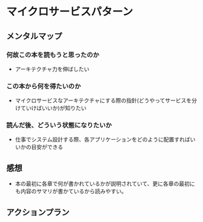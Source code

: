 # マイクロサービスパターン

## メンタルマップ

### 何故この本を読もうと思ったのか

- アーキテクチャ力を伸ばしたい

### この本から何を得たいのか

- マイクロサービスなアーキテクチャにする際の指針(どうやってサービスを分けていけばいいか)が知りたい

### 読んだ後、どういう状態になりたいか

- 仕事でシステム設計する際、各アプリケーションをどのように配置すればいいかの目安ができる

## 感想

- 本の最初に各章で何が書かれているかが説明されていて、更に各章の最初にも内容のサマリが書かているから読みやすい。

## アクションプラン

